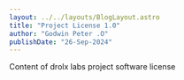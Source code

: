 ```yaml
---
layout: ../../layouts/BlogLayout.astro
title: "Project License 1.0"
author: "Godwin Peter .O"
publishDate: "26-Sep-2024"
---
```

Content of drolx labs project software license
